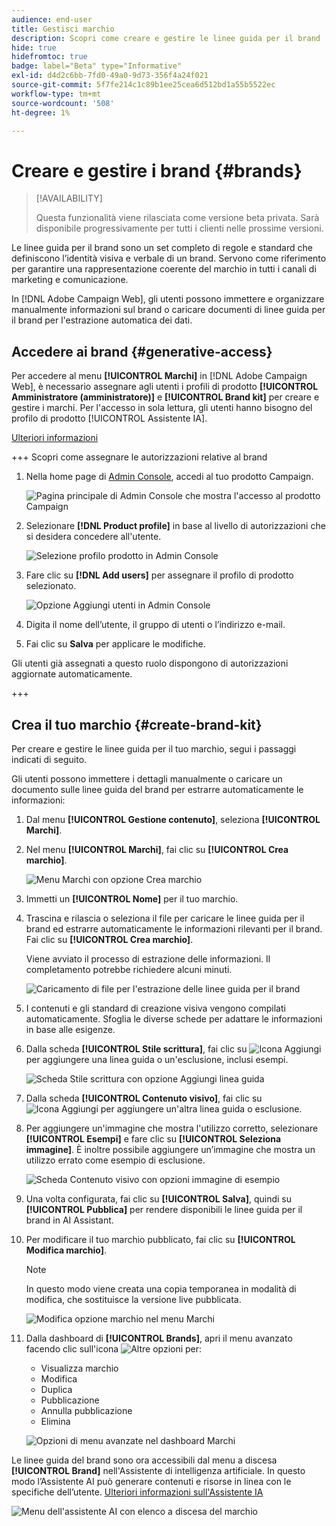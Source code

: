 ```yaml
---
audience: end-user
title: Gestisci marchio
description: Scopri come creare e gestire le linee guida per il brand
hide: true
hidefromtoc: true
badge: label="Beta" type="Informative"
exl-id: d4d2c6bb-7fd0-49a0-9d73-356f4a24f021
source-git-commit: 5f7fe214c1c89b1ee25cea6d512bd1a55b5522ec
workflow-type: tm+mt
source-wordcount: '508'
ht-degree: 1%

---
```


# Creare e gestire i brand {#brands}

>[!AVAILABILITY]
>
>Questa funzionalità viene rilasciata come versione beta privata. Sarà disponibile progressivamente per tutti i clienti nelle prossime versioni.

Le linee guida per il brand sono un set completo di regole e standard che definiscono l’identità visiva e verbale di un brand. Servono come riferimento per garantire una rappresentazione coerente del marchio in tutti i canali di marketing e comunicazione.

In [!DNL Adobe Campaign Web], gli utenti possono immettere e organizzare manualmente informazioni sul brand o caricare documenti di linee guida per il brand per l&#39;estrazione automatica dei dati.

## Accedere ai brand {#generative-access}

Per accedere al menu **[!UICONTROL Marchi]** in [!DNL Adobe Campaign Web], è necessario assegnare agli utenti i profili di prodotto **[!UICONTROL Amministratore (amministratore)]** e **[!UICONTROL Brand kit]** per creare e gestire i marchi. Per l&#39;accesso in sola lettura, gli utenti hanno bisogno del profilo di prodotto [!UICONTROL Assistente IA].

[Ulteriori informazioni](https://experienceleague.adobe.com/it/docs/campaign/campaign-v8/admin/permissions/manage-permissions)

+++ Scopri come assegnare le autorizzazioni relative al brand

1. Nella home page di [Admin Console](https://adminconsole.adobe.com/enterprise), accedi al tuo prodotto Campaign.

   ![Pagina principale di Admin Console che mostra l&#39;accesso al prodotto Campaign](assets/brands_admin_1.png)

1. Selezionare **[!DNL Product profile]** in base al livello di autorizzazioni che si desidera concedere all&#39;utente.

   ![Selezione profilo prodotto in Admin Console](assets/brands_admin_2.png)

1. Fare clic su **[!DNL Add users]** per assegnare il profilo di prodotto selezionato.

   ![Opzione Aggiungi utenti in Admin Console](assets/brands_admin_3.png)

1. Digita il nome dell’utente, il gruppo di utenti o l’indirizzo e-mail.

1. Fai clic su **Salva** per applicare le modifiche.

Gli utenti già assegnati a questo ruolo dispongono di autorizzazioni aggiornate automaticamente.

+++

## Crea il tuo marchio {#create-brand-kit}

Per creare e gestire le linee guida per il tuo marchio, segui i passaggi indicati di seguito.

Gli utenti possono immettere i dettagli manualmente o caricare un documento sulle linee guida del brand per estrarre automaticamente le informazioni:

1. Dal menu **[!UICONTROL Gestione contenuto]**, seleziona **[!UICONTROL Marchi]**.

1. Nel menu **[!UICONTROL Marchi]**, fai clic su **[!UICONTROL Crea marchio]**.

   ![Menu Marchi con opzione Crea marchio](assets/brands_1.png)

1. Immetti un **[!UICONTROL Nome]** per il tuo marchio.

1. Trascina e rilascia o seleziona il file per caricare le linee guida per il brand ed estrarre automaticamente le informazioni rilevanti per il brand. Fai clic su **[!UICONTROL Crea marchio]**.

   Viene avviato il processo di estrazione delle informazioni. Il completamento potrebbe richiedere alcuni minuti.

   ![Caricamento di file per l&#39;estrazione delle linee guida per il brand](assets/brands_7.png)

1. I contenuti e gli standard di creazione visiva vengono compilati automaticamente. Sfoglia le diverse schede per adattare le informazioni in base alle esigenze.

1. Dalla scheda **[!UICONTROL Stile scrittura]**, fai clic su ![Icona Aggiungi](assets/do-not-localize/Smock_Add_18_N.svg) per aggiungere una linea guida o un&#39;esclusione, inclusi esempi.

   ![Scheda Stile scrittura con opzione Aggiungi linea guida](assets/brands_2.png)

1. Dalla scheda **[!UICONTROL Contenuto visivo]**, fai clic su ![Icona Aggiungi](assets/do-not-localize/Smock_Add_18_N.svg) per aggiungere un&#39;altra linea guida o esclusione.

1. Per aggiungere un&#39;immagine che mostra l&#39;utilizzo corretto, selezionare **[!UICONTROL Esempi]** e fare clic su **[!UICONTROL Seleziona immagine]**. È inoltre possibile aggiungere un’immagine che mostra un utilizzo errato come esempio di esclusione.

   ![Scheda Contenuto visivo con opzioni immagine di esempio](assets/brands_3.png)

1. Una volta configurata, fai clic su **[!UICONTROL Salva]**, quindi su **[!UICONTROL Pubblica]** per rendere disponibili le linee guida per il brand in AI Assistant.

1. Per modificare il tuo marchio pubblicato, fai clic su **[!UICONTROL Modifica marchio]**.

   >[!NOTE]
   >
   >In questo modo viene creata una copia temporanea in modalità di modifica, che sostituisce la versione live pubblicata.

   ![Modifica opzione marchio nel menu Marchi](assets/brands_4.png)

1. Dalla dashboard di **[!UICONTROL Brands]**, apri il menu avanzato facendo clic sull&#39;icona ![Altre opzioni](assets/do-not-localize/Smock_More_18_N.svg) per:

   * Visualizza marchio
   * Modifica
   * Duplica
   * Pubblicazione
   * Annulla pubblicazione
   * Elimina

   ![Opzioni di menu avanzate nel dashboard Marchi](assets/brands_5.png)

Le linee guida del brand sono ora accessibili dal menu a discesa **[!UICONTROL Brand]** nell&#39;Assistente di intelligenza artificiale. In questo modo l’Assistente AI può generare contenuti e risorse in linea con le specifiche dell’utente. [Ulteriori informazioni sull&#39;Assistente IA](../email/generative-gs.md)

![Menu dell&#39;assistente AI con elenco a discesa del marchio](assets/brands_6.png)